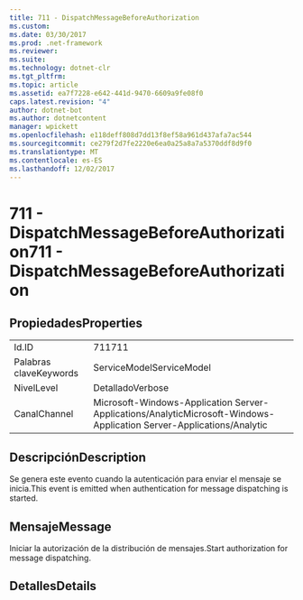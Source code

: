 ```yaml
---
title: 711 - DispatchMessageBeforeAuthorization
ms.custom: 
ms.date: 03/30/2017
ms.prod: .net-framework
ms.reviewer: 
ms.suite: 
ms.technology: dotnet-clr
ms.tgt_pltfrm: 
ms.topic: article
ms.assetid: ea7f7228-e642-441d-9470-6609a9fe08f0
caps.latest.revision: "4"
author: dotnet-bot
ms.author: dotnetcontent
manager: wpickett
ms.openlocfilehash: e118deff808d7dd13f8ef58a961d437afa7ac544
ms.sourcegitcommit: ce279f2d7fe2220e6ea0a25a8a7a5370ddf8d9f0
ms.translationtype: MT
ms.contentlocale: es-ES
ms.lasthandoff: 12/02/2017
---
```

# <a name="711---dispatchmessagebeforeauthorization"></a><span data-ttu-id="fe033-102">711 - DispatchMessageBeforeAuthorization</span><span class="sxs-lookup"><span data-stu-id="fe033-102">711 - DispatchMessageBeforeAuthorization</span></span>
## <a name="properties"></a><span data-ttu-id="fe033-103">Propiedades</span><span class="sxs-lookup"><span data-stu-id="fe033-103">Properties</span></span>  
  
|||  
|-|-|  
|<span data-ttu-id="fe033-104">Id.</span><span class="sxs-lookup"><span data-stu-id="fe033-104">ID</span></span>|<span data-ttu-id="fe033-105">711</span><span class="sxs-lookup"><span data-stu-id="fe033-105">711</span></span>|  
|<span data-ttu-id="fe033-106">Palabras clave</span><span class="sxs-lookup"><span data-stu-id="fe033-106">Keywords</span></span>|<span data-ttu-id="fe033-107">ServiceModel</span><span class="sxs-lookup"><span data-stu-id="fe033-107">ServiceModel</span></span>|  
|<span data-ttu-id="fe033-108">Nivel</span><span class="sxs-lookup"><span data-stu-id="fe033-108">Level</span></span>|<span data-ttu-id="fe033-109">Detallado</span><span class="sxs-lookup"><span data-stu-id="fe033-109">Verbose</span></span>|  
|<span data-ttu-id="fe033-110">Canal</span><span class="sxs-lookup"><span data-stu-id="fe033-110">Channel</span></span>|<span data-ttu-id="fe033-111">Microsoft-Windows-Application Server-Applications/Analytic</span><span class="sxs-lookup"><span data-stu-id="fe033-111">Microsoft-Windows-Application Server-Applications/Analytic</span></span>|  
  
## <a name="description"></a><span data-ttu-id="fe033-112">Descripción</span><span class="sxs-lookup"><span data-stu-id="fe033-112">Description</span></span>  
 <span data-ttu-id="fe033-113">Se genera este evento cuando la autenticación para enviar el mensaje se inicia.</span><span class="sxs-lookup"><span data-stu-id="fe033-113">This event is emitted when authentication for message dispatching is started.</span></span>  
  
## <a name="message"></a><span data-ttu-id="fe033-114">Mensaje</span><span class="sxs-lookup"><span data-stu-id="fe033-114">Message</span></span>  
 <span data-ttu-id="fe033-115">Iniciar la autorización de la distribución de mensajes.</span><span class="sxs-lookup"><span data-stu-id="fe033-115">Start authorization for message dispatching.</span></span>  
  
## <a name="details"></a><span data-ttu-id="fe033-116">Detalles</span><span class="sxs-lookup"><span data-stu-id="fe033-116">Details</span></span>
